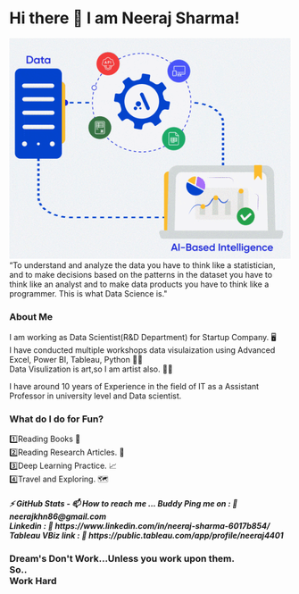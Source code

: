 <h1> Hi there 👋 I am Neeraj Sharma!</h1>

![alt text](https://github.com/MissNeerajSharma/MissNeerajSharma/blob/main/1.gif)
“To understand and analyze the data you have to think like a statistician, and to make decisions based on the patterns in the dataset you have to think like an analyst and to make data products you have to think like a programmer. This is what Data Science is."

<h3>About Me</h3>
I am working as Data Scientist(R&D Department) for Startup Company. 🖥️
<br>
I have conducted multiple workshops data visulaization using Advanced Excel, Power BI, Tableau, Python 👩‍🏫
<br>
Data Visulization is art,so I am artist also. 👩‍🎨

I have around 10 years of Experience in the field of IT as a Assistant Professor in university level and Data scientist.

<h3>
What do I do for Fun?</h3>
1️⃣Reading Books 📖<br>
2️⃣Reading Research Articles. 📑<br>
3️⃣Deep Learning Practice. 📈<br>
4️⃣Travel and Exploring. 🗺️
<h5>
 ⚡ GitHub Stats
- 📫 How to reach me ...
  Buddy Ping me on  : 🔗 neerajkhn86@gmail.com<br>
  Linkedin          : 🔗 https://www.linkedin.com/in/neeraj-sharma-6017b854/<br>
  Tableau VBiz link : 🔗 https://public.tableau.com/app/profile/neeraj4401<br>
<H3>
Dream's Don't Work...Unless you work upon them.<br>
So..<br>Work Hard<br>
 
